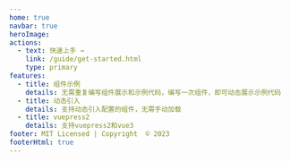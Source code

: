 ```yaml
---
home: true
navbar: true
heroImage:
actions:
  - text: 快速上手 →
    link: /guide/get-started.html
    type: primary
features:
  - title: 组件示例
    details: 无需重复编写组件展示和示例代码，编写一次组件，即可动态展示示例代码
  - title: 动态引入
    details: 支持动态引入配置的组件，无需手动加载
  - title: vuepress2
    details: 支持vuepress2和vue3
footer: MIT Licensed | Copyright  © 2023
footerHtml: true
---
```

